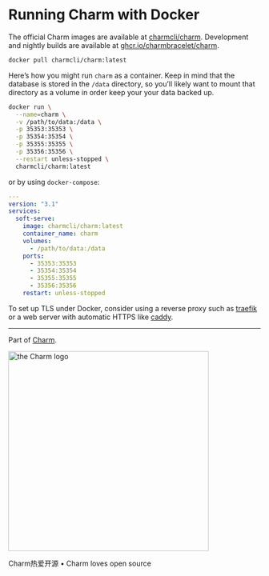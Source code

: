 # Running Charm with Docker

The official Charm images are available at [charmcli/charm](https://hub.docker.com/r/charmcli/charm). Development and nightly builds are available at [ghcr.io/charmbracelet/charm](https://ghcr.io/charmbracelet/charm).

```sh
docker pull charmcli/charm:latest
```

Here’s how you might run `charm` as a container. Keep in mind that
the database is stored in the `/data` directory, so you’ll likely want
to mount that directory as a volume in order keep your your data backed up.

```sh
docker run \
  --name=charm \
  -v /path/to/data:/data \
  -p 35353:35353 \
  -p 35354:35354 \
  -p 35355:35355 \
  -p 35356:35356 \
  --restart unless-stopped \
  charmcli/charm:latest
```

or by using `docker-compose`:

```yaml
---
version: "3.1"
services:
  soft-serve:
    image: charmcli/charm:latest
    container_name: charm
    volumes:
      - /path/to/data:/data
    ports:
      - 35353:35353
      - 35354:35354
      - 35355:35355
      - 35356:35356
    restart: unless-stopped
```

To set up TLS under Docker, consider using a reverse proxy such as
[traefik](https://doc.traefik.io/traefik/https/overview/) or a web server with
automatic HTTPS like [caddy](https://caddyserver.com/docs/automatic-https).

***

Part of [Charm](https://charm.sh).

<a href="https://charm.sh/"><img alt="the Charm logo" src="https://stuff.charm.sh/charm-badge-unrounded.jpg" width="400"></a>

Charm热爱开源 • Charm loves open source


[releases]: https://github.com/charmbracelet/charm/releases
[docs]: https://pkg.go.dev/github.com/charmbracelet/charm?tab=doc
[kv]: https://github.com/charmbracelet/charm/tree/main/kv
[fs]: https://github.com/charmbracelet/charm/tree/main/fs
[crypt]: https://github.com/charmbracelet/charm/tree/main/crypt
[glow]: https://github.com/charmbracelet/glow
[skate]: https://github.com/charmbracelet/skate
[badger]: https://github.com/dgraph-io/badger
